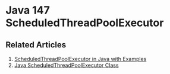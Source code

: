 # Java 147 ScheduledThreadPoolExecutor

## Related Articles
1. [ScheduledThreadPoolExecutor in Java with Examples](https://www.ruoxue.org/java-147-scheduledthreadpoolexecutor-in-java-with-examples/)
2. [Java ScheduledThreadPoolExecutor Class](https://www.ruoxue.org/java-147-java-scheduledthreadpoolexecutor-class/)
